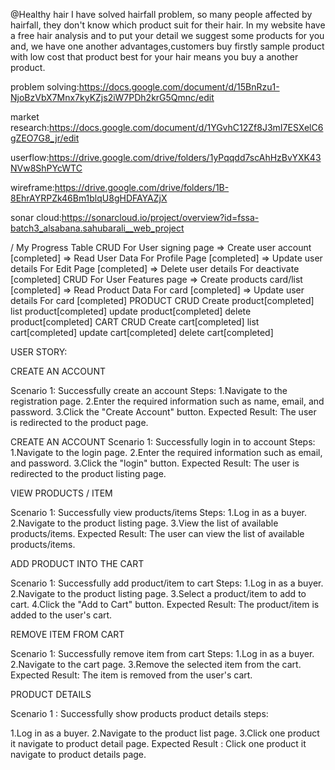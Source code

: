 @Healthy hair I have solved hairfall problem, so many people affected by hairfall, they don't know which product suit for their hair. In my website have a free hair analysis and to put your detail we suggest some products for you and, we have one another advantages,customers buy firstly sample product with low cost that product best for your hair means you buy a another product.

problem solving:https://docs.google.com/document/d/15BnRzu1-NjoBzVbX7Mnx7kyKZjs2iW7PDh2krG5Qmnc/edit

market research:https://docs.google.com/document/d/1YGvhC12Zf8J3mI7ESXelC6gZEO7G8_jr/edit

userflow:https://drive.google.com/drive/folders/1yPqqdd7scAhHzBvYXK43NVw8ShPYcWTC

wireframe:https://drive.google.com/drive/folders/1B-8EhrAYRPZk46Bm1blqU8gHDFAYAZjX

sonar cloud:https://sonarcloud.io/project/overview?id=fssa-batch3_alsabana.sahubarali__web_project

/ My Progress Table
CRUD For User signing page => Create user account [completed] => Read User Data For Profile Page [completed] => Update user details For Edit Page [completed] => Delete user details For deactivate [completed] CRUD For User Features page => Create products card/list [completed] => Read Product Data For card [completed] => Update user details For card [completed] PRODUCT CRUD Create product[completed] list product[completed] update product[completed] delete product[completed] CART CRUD Create cart[completed] list cart[completed] update cart[completed] delete cart[completed]

USER STORY:

CREATE AN ACCOUNT

Scenario 1: Successfully create an account Steps: 1.Navigate to the registration page. 2.Enter the required information such as name, email, and password. 3.Click the "Create Account" button. Expected Result: The user is redirected to the product page.

CREATE AN ACCOUNT Scenario 1: Successfully login in to account Steps: 1.Navigate to the login page. 2.Enter the required information such as email, and password. 3.Click the "login" button. Expected Result: The user is redirected to the product listing page.

VIEW PRODUCTS / ITEM

Scenario 1: Successfully view products/items Steps: 1.Log in as a buyer. 2.Navigate to the product listing page. 3.View the list of available products/items. Expected Result: The user can view the list of available products/items.

ADD PRODUCT INTO THE CART

Scenario 1: Successfully add product/item to cart Steps: 1.Log in as a buyer. 2.Navigate to the product listing page. 3.Select a product/item to add to cart. 4.Click the "Add to Cart" button. Expected Result: The product/item is added to the user's cart.

REMOVE ITEM FROM CART

Scenario 1: Successfully remove item from cart Steps: 1.Log in as a buyer. 2.Navigate to the cart page. 3.Remove the selected item from the cart. Expected Result: The item is removed from the user's cart.

PRODUCT DETAILS

Scenario 1 : Successfully show products product details steps:

1.Log in as a buyer.
2.Navigate to the product list page.
3.Click one product it navigate to product detail page.
Expected Result : Click one product it navigate to product details page.
